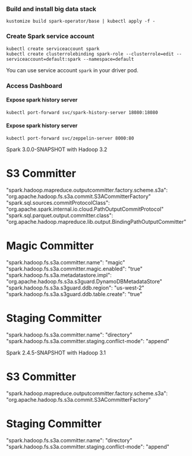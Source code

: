 ### Build and install big data stack

```
kustomize build spark-operator/base | kubectl apply -f -
```

### Create Spark service account

```
kubectl create serviceaccount spark
kubectl create clusterrolebinding spark-role --clusterrole=edit --serviceaccount=default:spark --namespace=default
```

You can use service account `spark` in your driver pod.


### Access Dashboard

#### Expose spark history server

```
kubectl port-forward svc/spark-history-server 18080:18080
```

#### Expose spark history server
```
kubectl port-forward svc/zeppelin-server 8000:80
```



Spark 3.0.0-SNAPSHOT with Hadoop 3.2
# S3 Committer
"spark.hadoop.mapreduce.outputcommitter.factory.scheme.s3a": "org.apache.hadoop.fs.s3a.commit.S3ACommitterFactory"
"spark.sql.sources.commitProtocolClass": "org.apache.spark.internal.io.cloud.PathOutputCommitProtocol"
"spark.sql.parquet.output.committer.class": "org.apache.hadoop.mapreduce.lib.output.BindingPathOutputCommitter"
# Magic Committer
"spark.hadoop.fs.s3a.committer.name": "magic"
"spark.hadoop.fs.s3a.committer.magic.enabled": "true"
"spark.hadoop.fs.s3a.metadatastore.impl": "org.apache.hadoop.fs.s3a.s3guard.DynamoDBMetadataStore"
"spark.hadoop.fs.s3a.s3guard.ddb.region": "us-west-2"
"spark.hadoop.fs.s3a.s3guard.ddb.table.create": "true"
# Staging Committer
"spark.hadoop.fs.s3a.committer.name": "directory"
"spark.hadoop.fs.s3a.committer.staging.conflict-mode": "append"


Spark 2.4.5-SNAPSHOT with Hadoop 3.1

# S3 Committer
"spark.hadoop.mapreduce.outputcommitter.factory.scheme.s3a": "org.apache.hadoop.fs.s3a.commit.S3ACommitterFactory"
# Staging Committer
"spark.hadoop.fs.s3a.committer.name": "directory"
"spark.hadoop.fs.s3a.committer.staging.conflict-mode": "append"


